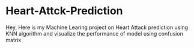 # Heart-Attck-Prediction
Hey, Here is my Machine Learing project on Heart Attack prediction using KNN algorithm and visualize the performance of model using confusion matrix 
